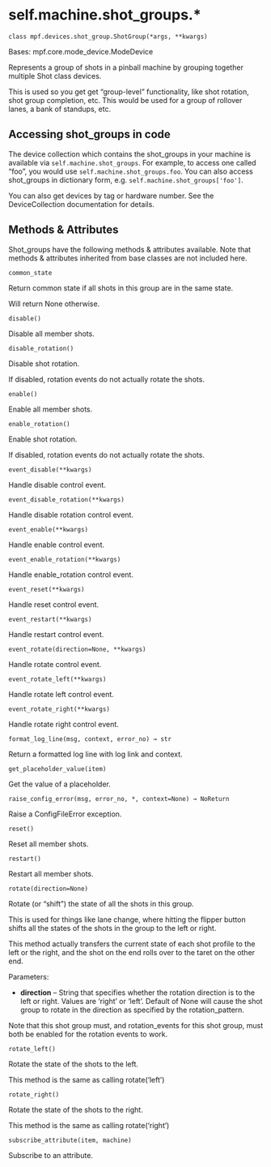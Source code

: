 
# self.machine.shot_groups.*

`class mpf.devices.shot_group.ShotGroup(*args, **kwargs)`

Bases: mpf.core.mode_device.ModeDevice

Represents a group of shots in a pinball machine by grouping together multiple Shot class devices.

This is used so you get get “group-level” functionality, like shot rotation, shot group completion, etc. This would be used for a group of rollover lanes, a bank of standups, etc.

## Accessing shot_groups in code

The device collection which contains the shot_groups in your machine is available via `self.machine.shot_groups`. For example, to access one called “foo”, you would use `self.machine.shot_groups.foo`. You can also access shot_groups in dictionary form, e.g. `self.machine.shot_groups['foo']`.

You can also get devices by tag or hardware number. See the DeviceCollection documentation for details.

## Methods & Attributes

Shot_groups have the following methods & attributes available. Note that methods & attributes inherited from base classes are not included here.

`common_state`

Return common state if all shots in this group are in the same state.

Will return None otherwise.

`disable()`

Disable all member shots.

`disable_rotation()`

Disable shot rotation.

If disabled, rotation events do not actually rotate the shots.

`enable()`

Enable all member shots.

`enable_rotation()`

Enable shot rotation.

If disabled, rotation events do not actually rotate the shots.

`event_disable(**kwargs)`

Handle disable control event.

`event_disable_rotation(**kwargs)`

Handle disable rotation control event.

`event_enable(**kwargs)`

Handle enable control event.

`event_enable_rotation(**kwargs)`

Handle enable_rotation control event.

`event_reset(**kwargs)`

Handle reset control event.

`event_restart(**kwargs)`

Handle restart control event.

`event_rotate(direction=None, **kwargs)`

Handle rotate control event.

`event_rotate_left(**kwargs)`

Handle rotate left control event.

`event_rotate_right(**kwargs)`

Handle rotate right control event.

`format_log_line(msg, context, error_no) → str`

Return a formatted log line with log link and context.

`get_placeholder_value(item)`

Get the value of a placeholder.

`raise_config_error(msg, error_no, *, context=None) → NoReturn`

Raise a ConfigFileError exception.

`reset()`

Reset all member shots.

`restart()`

Restart all member shots.

`rotate(direction=None)`

Rotate (or “shift”) the state of all the shots in this group.

This is used for things like lane change, where hitting the flipper button shifts all the states of the shots in the group to the left or right.

This method actually transfers the current state of each shot profile to the left or the right, and the shot on the end rolls over to the taret on the other end.

Parameters:

* **direction** – String that specifies whether the rotation direction is to the left or right. Values are ‘right’ or ‘left’. Default of None will cause the shot group to rotate in the direction as specified by the rotation_pattern.

Note that this shot group must, and rotation_events for this shot group, must both be enabled for the rotation events to work.

`rotate_left()`

Rotate the state of the shots to the left.

This method is the same as calling rotate(‘left’)

`rotate_right()`

Rotate the state of the shots to the right.

This method is the same as calling rotate(‘right’)

`subscribe_attribute(item, machine)`

Subscribe to an attribute.

